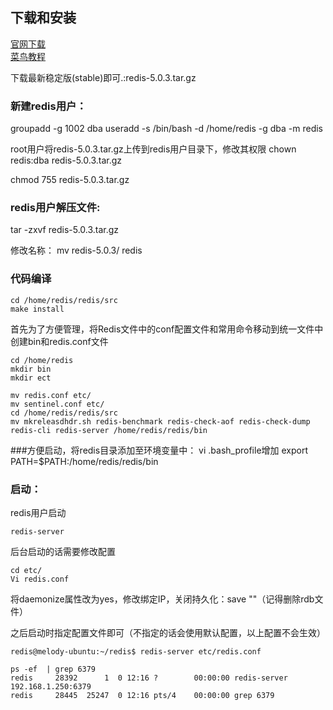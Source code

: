 ## 下载和安装
[官网下载](http://redis.io/download)        
[菜鸟教程](http://www.runoob.com/redis/redis-tutorial.html)

下载最新稳定版(stable)即可.:redis-5.0.3.tar.gz

### 新建redis用户：
groupadd -g 1002 dba
useradd -s /bin/bash -d /home/redis -g dba -m redis

root用户将redis-5.0.3.tar.gz上传到redis用户目录下，修改其权限
chown redis:dba redis-5.0.3.tar.gz

chmod 755 redis-5.0.3.tar.gz

### redis用户解压文件:
tar -zxvf redis-5.0.3.tar.gz

修改名称：
mv redis-5.0.3/ redis

### 代码编译
```
cd /home/redis/redis/src
make install

```
首先为了方便管理，将Redis文件中的conf配置文件和常用命令移动到统一文件中  
创建bin和redis.conf文件
```
cd /home/redis
mkdir bin
mkdir ect

mv redis.conf etc/
mv sentinel.conf etc/
cd /home/redis/redis/src
mv mkreleasdhdr.sh redis-benchmark redis-check-aof redis-check-dump redis-cli redis-server /home/redis/redis/bin
```

###方便启动，将redis目录添加至环境变量中：
vi .bash_profile增加
export PATH=$PATH:/home/redis/redis/bin

### 启动：
redis用户启动
```
redis-server
```
后台启动的话需要修改配置
```
cd etc/
Vi redis.conf
```
将daemonize属性改为yes，修改绑定IP，关闭持久化：save ""（记得删除rdb文件）

之后启动时指定配置文件即可（不指定的话会使用默认配置，以上配置不会生效）
```
redis@melody-ubuntu:~/redis$ redis-server etc/redis.conf

ps -ef  | grep 6379
redis     28392      1  0 12:16 ?        00:00:00 redis-server 192.168.1.250:6379
redis     28445  25247  0 12:16 pts/4    00:00:00 grep 6379
```

